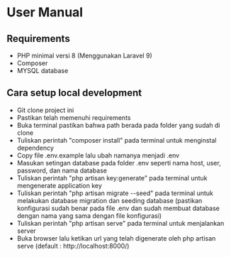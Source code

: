 # User Manual

## Requirements
- PHP minimal versi 8 (Menggunakan Laravel 9)
- Composer
- MYSQL database

## Cara setup local development
-	Git clone project ini
-	Pastikan telah memenuhi requirements
-   Buka terminal pastikan bahwa path berada pada folder yang sudah di clone
-	Tuliskan perintah "composer install" pada terminal untuk menginstal dependency
-	Copy file .env.example lalu ubah namanya menjadi .env
-	Masukan setingan database pada folder .env seperti nama host, user, password, dan nama database
-	Tuliskan perintah "php artisan key:generate" pada terminal untuk mengenerate application key
-   Tuliskan perintah "php artisan migrate --seed" pada terminal untuk melakukan database migration dan seeding database (pastikan konfigurasi sudah benar pada file .env dan sudah membuat database dengan nama yang sama dengan file konfigurasi)
-	Tuliskan perintah "php artisan serve" pada terminal untuk menjalankan server
-	Buka browser lalu ketikan url yang telah digenerate oleh php artisan serve (default : http://localhost:8000/)


